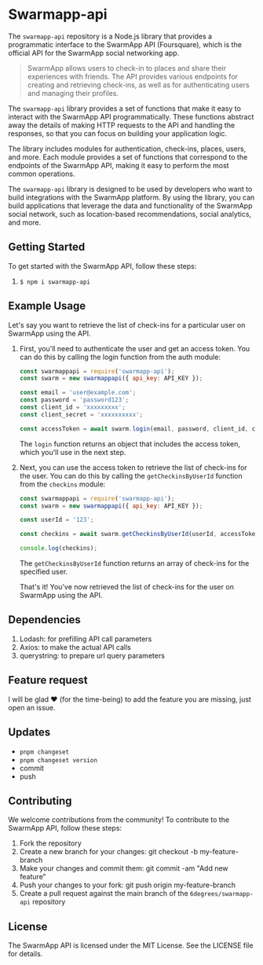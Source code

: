 # Swarmapp-api

The `swarmapp-api` repository is a Node.js library that provides a programmatic interface to the SwarmApp API (Foursquare), which is the official API for the SwarmApp social networking app.

> SwarmApp allows users to check-in to places and share their experiences with friends. The API provides various endpoints for creating and retrieving check-ins, as well as for authenticating users and managing their profiles.

The `swarmapp-api` library provides a set of functions that make it easy to interact with the SwarmApp API programmatically. These functions abstract away the details of making HTTP requests to the API and handling the responses, so that you can focus on building your application logic.

The library includes modules for authentication, check-ins, places, users, and more. Each module provides a set of functions that correspond to the endpoints of the SwarmApp API, making it easy to perform the most common operations.

The `swarmapp-api` library is designed to be used by developers who want to build integrations with the SwarmApp platform. By using the library, you can build applications that leverage the data and functionality of the SwarmApp social network, such as location-based recommendations, social analytics, and more.



## Getting Started

To get started with the SwarmApp API, follow these steps:

1. `$ npm i swarmapp-api`

## Example Usage

Let's say you want to retrieve the list of check-ins for a particular user on SwarmApp using the API.

1. First, you'll need to authenticate the user and get an access token. You can do this by calling the login function from the auth module:

    ```javascript
    const swarmappapi = require('swarmapp-api');
    const swarm = new swarmappapi({ api_key: API_KEY });

    const email = 'user@example.com';
    const password = 'password123';
    const client_id = 'xxxxxxxxx';
    const client_secret = 'xxxxxxxxxx';

    const accessToken = await swarm.login(email, password, client_id, client_secret);

    ```

    The `login` function returns an object that includes the access token, which you'll use in the next step.

2. Next, you can use the access token to retrieve the list of check-ins for the user. You can do this by calling the `getCheckinsByUserId` function from the `checkins` module:

    ```javascript
    const swarmappapi = require('swarmapp-api');
    const swarm = new swarmappapi({ api_key: API_KEY });

    const userId = '123';

    const checkins = await swarm.getCheckinsByUserId(userId, accessToken);

    console.log(checkins);

    ```

    The `getCheckinsByUserId` function returns an array of check-ins for the specified user.

    That's it! You've now retrieved the list of check-ins for the user on SwarmApp using the API.

## Dependencies

1. Lodash: for prefilling API call parameters
2. Axios: to make the actual API calls
3. querystring: to prepare url query parameters

## Feature request

I will be glad ♥ (for the time-being) to add the feature you are missing, just open an issue.

## Updates

- `pnpm changeset`
- `pnpm changeset version`
- commit
- push

## Contributing

We welcome contributions from the community! To contribute to the SwarmApp API, follow these steps:

1. Fork the repository
2. Create a new branch for your changes: git checkout -b my-feature-branch
3. Make your changes and commit them: git commit -am "Add new feature"
4. Push your changes to your fork: git push origin my-feature-branch
5. Create a pull request against the main branch of the `6degrees/swarmapp-api` repository

## License

The SwarmApp API is licensed under the MIT License. See the LICENSE file for details.
